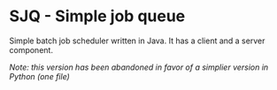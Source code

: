 SJQ - Simple job queue
====

Simple batch job scheduler written in Java. It has a client and a server component.

*Note: this version has been abandoned in favor of a simplier version in Python (one file)*

